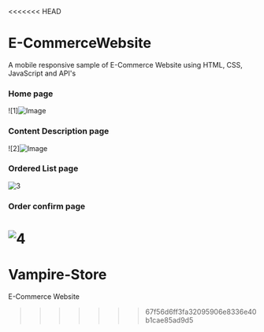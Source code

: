 <<<<<<< HEAD
# E-CommerceWebsite
 A mobile responsive sample of E-Commerce Website using HTML, CSS, JavaScript and API's
 
 
 
### Home page
![1]![Image](https://github.com/user-attachments/assets/f2066eed-365f-4509-8c5c-8971dd542b0b)



### Content Description page
![2]![Image](https://github.com/user-attachments/assets/8605cbb7-6fab-4022-a045-6802e49ec7d7)



### Ordered List page
![3](https://user-images.githubusercontent.com/17312616/65086778-b2574700-d9d0-11e9-9377-8e4886f582a8.png)



### Order confirm page
![4](https://user-images.githubusercontent.com/17312616/65086779-b2efdd80-d9d0-11e9-95d5-4b1a48eafe04.png)
=======
# Vampire-Store
E-Commerce Website
>>>>>>> 67f56d6ff3fa32095906e8336e40b1cae85ad9d5
